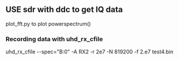 ## USE sdr with ddc to get IQ data 

plot_fft.py to plot powerspectrum()

### Recording data with uhd_rx_cfile

uhd_rx_cfile --spec="B:0" -A RX2 -r 2e7 -N 819200 -f 2.e7 test4.bin
